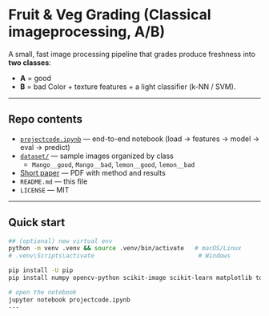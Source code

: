 # Fruit & Veg Grading (Classical imageprocessing, A/B)

A small, fast image processing pipeline that grades produce freshness into **two classes**:
- **A** = good  
- **B** = bad
Color + texture features + a light classifier (k-NN / SVM).

---

## Repo contents

- [`projectcode.ipynb`](projectcode.ipynb) — end-to-end notebook (load → features → model → eval → predict)
- [`dataset/`](dataset/) — sample images organized by class  
  - `Mango__good`, `Mango__bad`, `lemon__good`, `lemon__bad`
- [Short paper](Sreeja%20Reddy,%20Yeluru%20final%20paper.pdf) — PDF with method and results
- `README.md` — this file
- `LICENSE` — MIT

---

## Quick start

```bash
## (optional) new virtual env
python -m venv .venv && source .venv/bin/activate   # macOS/Linux
# .venv\Scripts\activate                             # Windows

pip install -U pip
pip install numpy opencv-python scikit-image scikit-learn matplotlib tqdm jupyter

# open the notebook
jupyter notebook projectcode.ipynb
---
